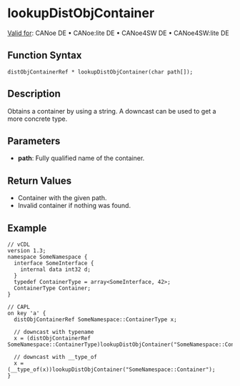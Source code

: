 # lookupDistObjContainer

[Valid for](../../../Shared/FeatureAvailability.md):  CANoe DE • CANoe:lite DE • CANoe4SW DE • CANoe4SW:lite DE

## Function Syntax

```plaintext
distObjContainerRef * lookupDistObjContainer(char path[]);
```

## Description

Obtains a container by using a string. A downcast can be used to get a more concrete type.

## Parameters

- **path**: Fully qualified name of the container.

## Return Values

- Container with the given path.
- Invalid container if nothing was found.

## Example

```plaintext
// vCDL
version 1.3;
namespace SomeNamespace {
  interface SomeInterface {
    internal data int32 d;
  }
  typedef ContainerType = array<SomeInterface, 42>;
  ContainerType Container;
}

// CAPL
on key 'a' {
  distObjContainerRef SomeNamespace::ContainerType x;

  // downcast with typename
  x = (distObjContainerRef SomeNamespace::ContainerType)lookupDistObjContainer("SomeNamespace::Container");

  // downcast with __type_of
  x = (__type_of(x))lookupDistObjContainer("SomeNamespace::Container");
}
```
